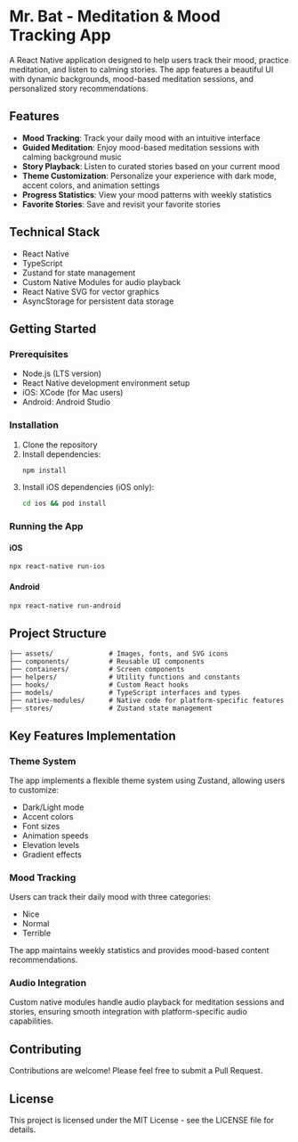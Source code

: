 # Mr. Bat - Meditation & Mood Tracking App

A React Native application designed to help users track their mood, practice meditation, and listen to calming stories. The app features a beautiful UI with dynamic backgrounds, mood-based meditation sessions, and personalized story recommendations.

## Features

- **Mood Tracking**: Track your daily mood with an intuitive interface
- **Guided Meditation**: Enjoy mood-based meditation sessions with calming background music
- **Story Playback**: Listen to curated stories based on your current mood
- **Theme Customization**: Personalize your experience with dark mode, accent colors, and animation settings
- **Progress Statistics**: View your mood patterns with weekly statistics
- **Favorite Stories**: Save and revisit your favorite stories

## Technical Stack

- React Native
- TypeScript
- Zustand for state management
- Custom Native Modules for audio playback
- React Native SVG for vector graphics
- AsyncStorage for persistent data storage

## Getting Started

### Prerequisites

- Node.js (LTS version)
- React Native development environment setup
- iOS: XCode (for Mac users)
- Android: Android Studio

### Installation

1. Clone the repository
2. Install dependencies:
   ```bash
   npm install
   ```
3. Install iOS dependencies (iOS only):
   ```bash
   cd ios && pod install
   ```

### Running the App

#### iOS
```bash
npx react-native run-ios
```

#### Android
```bash
npx react-native run-android
```

## Project Structure

```
├── assets/              # Images, fonts, and SVG icons
├── components/          # Reusable UI components
├── containers/          # Screen components
├── helpers/             # Utility functions and constants
├── hooks/               # Custom React hooks
├── models/              # TypeScript interfaces and types
├── native-modules/      # Native code for platform-specific features
├── stores/              # Zustand state management
```

## Key Features Implementation

### Theme System
The app implements a flexible theme system using Zustand, allowing users to customize:
- Dark/Light mode
- Accent colors
- Font sizes
- Animation speeds
- Elevation levels
- Gradient effects

### Mood Tracking
Users can track their daily mood with three categories:
- Nice
- Normal
- Terrible

The app maintains weekly statistics and provides mood-based content recommendations.

### Audio Integration
Custom native modules handle audio playback for meditation sessions and stories, ensuring smooth integration with platform-specific audio capabilities.

## Contributing

Contributions are welcome! Please feel free to submit a Pull Request.

## License

This project is licensed under the MIT License - see the LICENSE file for details.
